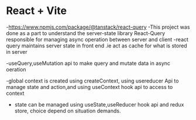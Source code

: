 # React + Vite
-https://www.npmjs.com/package/@tanstack/react-query
-This project was done as a part to understand the server-state library React-Query responsible for managing async operation  between server and client
-react query maintains server state in front end .ie act as cache for what is stored in server

-useQuery,useMutation api to make query and mutate data in async oeration

-global context is created using createContext, using usereducer Api to manage state and action,and using useContext hook api to access to context

- state can be managed using useState,useReducer hook api and redux store, choice depend on situation demands.
